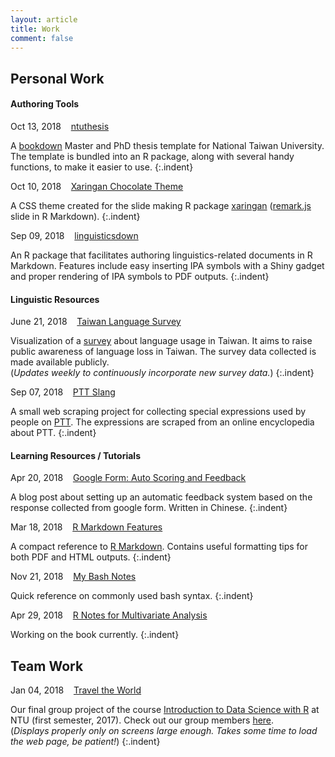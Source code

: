 ```yaml
---
layout: article
title: Work
comment: false
---
```


<style>
    p.indent{
      font-size: 0.9em;
    	padding-left: 1.1em;
    	padding-bottom: 1em;
      margin-top: -0.7em;
    }
</style>

## Personal Work

#### Authoring Tools

Oct 13, 2018 &nbsp;&nbsp; [ntuthesis](https://liao961120.github.io/ntuthesis)

A [bookdown](https://bookdown.org/yihui/bookdown/) Master and PhD thesis template for National Taiwan University. The template is bundled into an R package, along with several handy functions, to make it easier to use.
{:.indent}

Oct 10, 2018 &nbsp;&nbsp; [Xaringan Chocolate Theme](https://liao961120.github.io/slides/xaringan/)

A CSS theme created for the slide making R package [xaringan](https://github.com/yihui/xaringan) ([remark.js](https://github.com/gnab/remark) slide in R Markdown).
{:.indent}

Sep 09, 2018 &nbsp;&nbsp; [linguisticsdown](https://liao961120.github.io/linguisticsdown)

An R package that facilitates authoring linguistics-related documents in R Markdown. Features include easy inserting IPA symbols with a Shiny gadget and proper rendering of IPA symbols to PDF outputs.
{:.indent}


#### Linguistic Resources

June 21, 2018 &nbsp;&nbsp; [Taiwan Language Survey](https://twlangsurvey.github.io/main/)  

Visualization of a [survey](https://docs.google.com/forms/d/e/1FAIpQLSdrZbbh8XHLYBlLFag8_MGJBtDjvDq-32wwGkvHxYzR2brixg/viewform) about language usage in Taiwan. It aims to raise public awareness of language loss in Taiwan. The survey data collected is made available publicly.  
(*Updates weekly to continuously incorporate new survey data.*)
{:.indent}


Sep 07, 2018 &nbsp;&nbsp; [PTT Slang](https://liao961120.github.io/PTT-scrapy/)

A small web scraping project for collecting special expressions used by people on [PTT](https://en.wikipedia.org/wiki/PTT_Bulletin_Board_System). The expressions are scraped from an online encyclopedia about PTT.
{:.indent}



#### Learning Resources / Tutorials

Apr 20, 2018 &nbsp;&nbsp; [Google Form: Auto Scoring and Feedback](https://liao961120.github.io/2018/04/20/gsheet_survey.html)  

A blog post about setting up an automatic feedback system based on the response collected from google form. Written in Chinese.
{:.indent}

Mar 18, 2018 &nbsp;&nbsp; [R Markdown Features](https://liao961120.github.io/notes/rmd_features.html)  

A compact reference to [R Markdown](https://rmarkdown.rstudio.com/). Contains useful formatting tips for both PDF and HTML outputs.
{:.indent}

Nov 21, 2018 &nbsp;&nbsp; [My Bash Notes](https://liao961120.github.io/notes/mylinux.html)

Quick reference on commonly used bash syntax.
{:.indent}

Apr 29, 2018 &nbsp;&nbsp; [R Notes for Multivariate Analysis](https://liao961120.github.io/MVA)  

Working on the book currently.
{:.indent}


## Team Work

Jan 04, 2018 &nbsp;&nbsp; [Travel the World](https://rlads2017g1.github.io/presentation.html)  

Our final group project of the course [Introduction to Data Science with R](https://nol2.aca.ntu.edu.tw/nol/coursesearch/print_table.php?course_id=142%20U0750&class=&dpt_code=1420&ser_no=76601&semester=106-1&lang=CH) at NTU (first semester, 2017). Check out our group members [here](https://rlads2017g1.github.io).  
(*Displays properly only on screens large enough. Takes some time to load the web page, be patient!*)
{:.indent}
